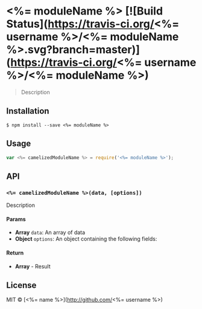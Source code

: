 # <%= moduleName %> [![Build Status](https://travis-ci.org/<%= username %>/<%= moduleName %>.svg?branch=master)](https://travis-ci.org/<%= username %>/<%= moduleName %>)

> Description

## Installation

```
$ npm install --save <%= moduleName %>
```

## Usage
```js
var <%= camelizedModuleName %> = require('<%= moduleName %>');
```

## API

### `<%= camelizedModuleName %>(data, [options])`
Description

#### Params
- **Array** `data`: An array of data
- **Object** `options`: An object containing the following fields:

#### Return
- **Array** - Result

## License
MIT © [<%= name %>](http://github.com/<%= username %>)

